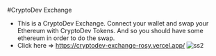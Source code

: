 #CryptoDev Exchange
- This is a CryptoDev Exchange. Connect your wallet and swap your Ethereum with CryptoDev Tokens.
And so you should have some ethereum in order to do the swap.
- Click here => https://cryptodev-exchange-rosy.vercel.app/
![ss2](https://github.com/xlr8nur/cryptodev-exchange/assets/97341887/34bb3faa-f6d9-420d-85b3-eddce956a59f)
